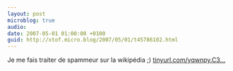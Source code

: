 ```yaml
---
layout: post
microblog: true
audio: 
date: 2007-05-01 01:00:00 +0100
guid: http://xtof.micro.blog/2007/05/01/t45786102.html
---
```

Je me fais traiter de spammeur sur la wikipédia ;) [tinyurl.com/yqwnpy.C3...](http://tinyurl.com/yqwnpy.C3.A8quement_Classe)
